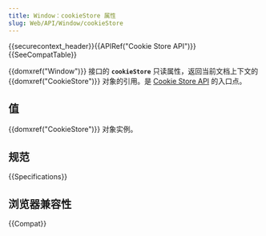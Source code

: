 ```yaml
---
title: Window：cookieStore 属性
slug: Web/API/Window/cookieStore
---
```


{{securecontext_header}}{{APIRef("Cookie Store API")}}{{SeeCompatTable}}

{{domxref("Window")}} 接口的 **`cookieStore`** 只读属性，返回当前文档上下文的 {{domxref("CookieStore")}} 对象的引用。是 [Cookie Store API](/zh-CN/docs/Web/API/Cookie_Store_API) 的入口点。

## 值

{{domxref("CookieStore")}} 对象实例。

## 规范

{{Specifications}}

## 浏览器兼容性

{{Compat}}
